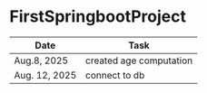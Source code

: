 # FirstSpringbootProject


|Date        |Task                      |
|------------|--------------------------|
|Aug.8, 2025 |created age computation   |
|Aug. 12, 2025|connect to db            |